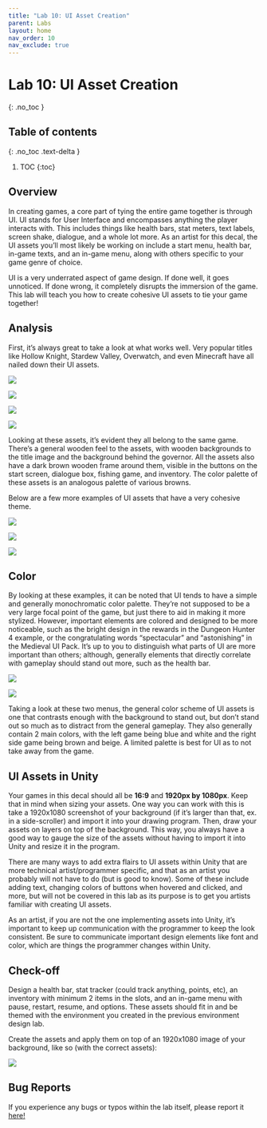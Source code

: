 ```yaml
---
title: "Lab 10: UI Asset Creation"
parent: Labs
layout: home
nav_order: 10
nav_exclude: true
---
```


# Lab 10: UI Asset Creation
{: .no_toc }

## Table of contents
{: .no_toc .text-delta }

1. TOC
{:toc}

## Overview

In creating games, a core part of tying the entire game together is through UI. UI stands for User Interface and encompasses anything the player interacts with. This includes things like health bars, stat meters, text labels, screen shake, dialogue, and a whole lot more. As an artist for this decal, the UI assets you’ll most likely be working on include a start menu, health bar, in-game texts, and an in-game menu, along with others specific to your game genre of choice.

UI is a very underrated aspect of game design. If done well, it goes unnoticed. If done wrong, it completely disrupts the immersion of the game. This lab will teach you how to create cohesive UI assets to tie your game together!


## Analysis

First, it’s always great to take a look at what works well. Very popular titles like Hollow Knight, Stardew Valley, Overwatch, and even Minecraft have all nailed down their UI assets.

![](images/image7.png)

![](images/image4.jpg)

![](images/image6.jpg)

![](images/image2.jpg)

Looking at these assets, it’s evident they all belong to the same game. There’s a general wooden feel to the assets, with wooden backgrounds to the title image and the background behind the governor. All the assets also have a dark brown wooden frame around them, visible in the buttons on the start screen, dialogue box, fishing game, and inventory. The color palette of these assets is an analogous palette of various browns. 

Below are a few more examples of UI assets that have a very cohesive theme.

![](images/image10.jpg)

![](images/image1.png)

![](images/image3.png)


## Color

By looking at these examples, it can be noted that UI tends to have a simple and generally monochromatic color palette. They’re not supposed to be a very large focal point of the game, but just there to aid in making it more stylized. However, important elements are colored and designed to be more noticeable, such as the bright design in the rewards in the Dungeon Hunter 4 example, or the congratulating words “spectacular” and “astonishing” in the Medieval UI Pack. It’s up to you to distinguish what parts of UI are more important than others; although, generally elements that directly correlate with gameplay should stand out more, such as the health bar.

![](images/image9.jpg)

![](images/image8.png)

Taking a look at these two menus, the general color scheme of UI assets is one that contrasts enough with the background to stand out, but don’t stand out so much as to distract from the general gameplay. They also generally contain 2 main colors, with the left game being blue and white and the right side game being brown and beige. A limited palette is best for UI as to not take away from the game. 


## UI Assets in Unity

Your games in this decal should all be **16:9** and **1920px by 1080px**. Keep that in mind when sizing your assets. One way you can work with this is take a 1920x1080 screenshot of your background (if it’s larger than that, ex. in a side-scroller) and import it into your drawing program. Then, draw your assets on layers on top of the background. This way, you always have a good way to gauge the size of the assets without having to import it into Unity and resize it in the program. 

There are many ways to add extra flairs to UI assets within Unity that are more technical artist/programmer specific, and that as an artist you probably will not have to do (but is good to know). Some of these include adding text, changing colors of buttons when hovered and clicked, and more, but will not be covered in this lab as its purpose is to get you artists familiar with creating UI assets. 

As an artist, if you are not the one implementing assets into Unity, it’s important to keep up communication with the programmer to keep the look consistent. Be sure to communicate important design elements like font and color, which are things the programmer changes within Unity.


## Check-off

Design a health bar, stat tracker (could track anything, points, etc), an inventory with minimum 2 items in the slots, and an in-game menu with pause, restart, resume, and options. These assets should fit in and be themed with the environment you created in the previous environment design lab. 

Create the assets and apply them on top of an 1920x1080 image of your background, like so (with the correct assets):

![](images/image5.png)

## Bug Reports
If you experience any bugs or typos within the lab itself, please report it [here!]

[here!]: https://forms.gle/1C2GPHGDHCQo3WWe7 